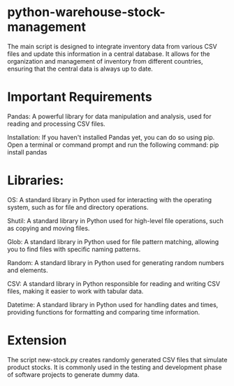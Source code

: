 # python-warehouse-stock-management
The main script is designed to integrate inventory data from various CSV files and update this information in a central database. It allows for the organization and management of inventory from different countries, ensuring that the central data is always up to date.

# Important Requirements

Pandas: A powerful library for data manipulation and analysis, used for reading and processing CSV files.

Installation: If you haven't installed Pandas yet, you can do so using pip. Open a terminal or command prompt and run the following command: pip install pandas

# Libraries:

OS: A standard library in Python used for interacting with the operating system, such as for file and directory operations.

Shutil: A standard library in Python used for high-level file operations, such as copying and moving files.

Glob: A standard library in Python used for file pattern matching, allowing you to find files with specific naming patterns.

Random: A standard library in Python used for generating random numbers and elements.

CSV: A standard library in Python responsible for reading and writing CSV files, making it easier to work with tabular data.

Datetime: A standard library in Python used for handling dates and times, providing functions for formatting and comparing time information.

# Extension
The script new-stock.py creates randomly generated CSV files that simulate product stocks. It is commonly used in the testing and development phase of software projects to generate dummy data.